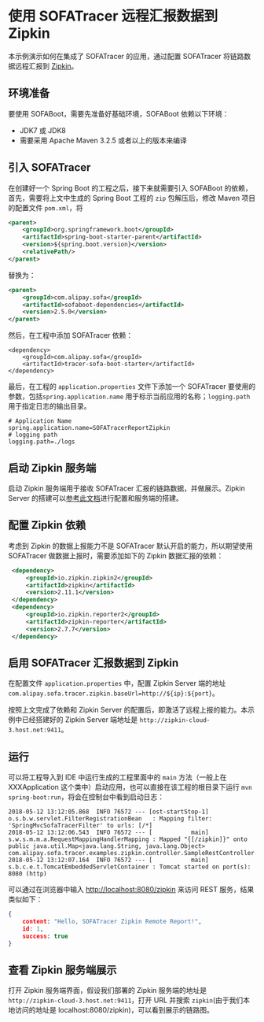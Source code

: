 # 使用 SOFATracer 远程汇报数据到 Zipkin

本示例演示如何在集成了 SOFATracer 的应用，通过配置 SOFATracer 将链路数据远程汇报到 [Zipkin](https://zipkin.io/)。

## 环境准备

要使用 SOFABoot，需要先准备好基础环境，SOFABoot 依赖以下环境：
- JDK7 或 JDK8
- 需要采用 Apache Maven 3.2.5 或者以上的版本来编译

## 引入 SOFATracer

在创建好一个 Spring Boot 的工程之后，接下来就需要引入 SOFABoot 的依赖，首先，需要将上文中生成的 Spring Boot 工程的 `zip` 包解压后，修改 Maven 项目的配置文件 `pom.xml`，将

```xml
<parent>
    <groupId>org.springframework.boot</groupId>
    <artifactId>spring-boot-starter-parent</artifactId>
    <version>${spring.boot.version}</version>
    <relativePath/>
</parent>
```

替换为：

```xml
<parent>
    <groupId>com.alipay.sofa</groupId>
    <artifactId>sofaboot-dependencies</artifactId>
    <version>2.5.0</version>
</parent>
```

然后，在工程中添加 SOFATracer 依赖：

```
<dependency>
    <groupId>com.alipay.sofa</groupId>
    <artifactId>tracer-sofa-boot-starter</artifactId>
</dependency>
```

最后，在工程的 `application.properties` 文件下添加一个 SOFATracer 要使用的参数，包括`spring.application.name` 用于标示当前应用的名称；`logging.path` 用于指定日志的输出目录。

```
# Application Name
spring.application.name=SOFATracerReportZipkin
# logging path
logging.path=./logs
```

## 启动 Zipkin 服务端

启动 Zipkin 服务端用于接收 SOFATracer 汇报的链路数据，并做展示。Zipkin Server 的搭建可以[参考此文档](https://zipkin.io/)进行配置和服务端的搭建。

## 配置 Zipkin 依赖

考虑到 Zipkin 的数据上报能力不是 SOFATracer 默认开启的能力，所以期望使用 SOFATracer 做数据上报时，需要添加如下的 Zipkin 数据汇报的依赖：

```xml
 <dependency>
     <groupId>io.zipkin.zipkin2</groupId>
     <artifactId>zipkin</artifactId>
     <version>2.11.1</version>
 </dependency>
 <dependency>
     <groupId>io.zipkin.reporter2</groupId>
     <artifactId>zipkin-reporter</artifactId>
     <version>2.7.7</version>
 </dependency>
```

## 启用 SOFATracer 汇报数据到 Zipkin

在配置文件 `application.properties` 中，配置 Zipkin Server 端的地址 `com.alipay.sofa.tracer.zipkin.baseUrl=http://${ip}:${port}`。

按照上文完成了依赖和 Zipkin Server 的配置后，即激活了远程上报的能力。本示例中已经搭建好的 Zipkin Server 端地址是 `http://zipkin-cloud-3.host.net:9411`。

## 运行

可以将工程导入到 IDE 中运行生成的工程里面中的 `main` 方法（一般上在 XXXApplication 这个类中）启动应用，也可以直接在该工程的根目录下运行 `mvn spring-boot:run`，将会在控制台中看到启动日志：

```
2018-05-12 13:12:05.868  INFO 76572 --- [ost-startStop-1] o.s.b.w.servlet.FilterRegistrationBean   : Mapping filter: 'SpringMvcSofaTracerFilter' to urls: [/*]
2018-05-12 13:12:06.543  INFO 76572 --- [           main] s.w.s.m.m.a.RequestMappingHandlerMapping : Mapped "{[/zipkin]}" onto public java.util.Map<java.lang.String, java.lang.Object> com.alipay.sofa.tracer.examples.zipkin.controller.SampleRestController.zipkin(java.lang.String)
2018-05-12 13:12:07.164  INFO 76572 --- [           main] s.b.c.e.t.TomcatEmbeddedServletContainer : Tomcat started on port(s): 8080 (http)
```

可以通过在浏览器中输入 [http://localhost:8080/zipkin](http://localhost:8080/zipkin) 来访问 REST 服务，结果类似如下：

```json
{
	content: "Hello, SOFATracer Zipkin Remote Report!",
	id: 1,
	success: true
}
```

## 查看 Zipkin 服务端展示

打开 Zipkin 服务端界面，假设我们部署的 Zipkin 服务端的地址是 `http://zipkin-cloud-3.host.net:9411`，打开 URL 并搜索 `zipkin`(由于我们本地访问的地址是 localhost:8080/zipkin)，可以看到展示的链路图。


